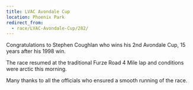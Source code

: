 ```yaml
---
title: LVAC Avondale Cup
location: Phoenix Park
redirect_from:
  - race/LVAC-Avondale-Cup/282/
---
```


Congratulations to Stephen Coughlan who wins his 2nd Avondale Cup, 15 years after his 1998 win.

The race resumed at the traditional Furze Road 4 Mile lap and conditions were arctic this morning.

Many thanks to all the officials who ensured a smooth running of the race.
